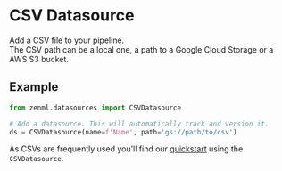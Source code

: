 # CSV Datasource

Add a CSV file to your pipeline.  
The CSV path can be a local one, a path to a Google Cloud Storage or a AWS S3 bucket.

## Example

```python
from zenml.datasources import CSVDatasource

# Add a datasource. This will automatically track and version it.
ds = CSVDatasource(name=f'Name', path='gs://path/to/csv')
```

As CSVs are frequently used you'll find our [quickstart](https://github.com/maiot-io/zenml/tree/e395e52ab42a2bfcabffb907329bcae09674b40b/docs/book/datasources/getting-started/quickstart.md) using the `CSVDatasource`.

